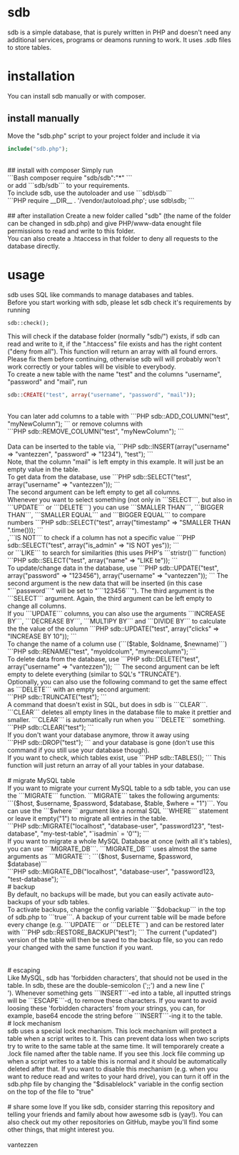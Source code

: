 # sdb
sdb is a simple database, that is purely written in PHP and doesn't need any additional services, programs or deamons running to work. It uses .sdb files to store tables.

# installation
You can install sdb manually or with composer.<br />
## install manually
Move the "sdb.php" script to your project folder and include it via<br />
```PHP
include("sdb.php");
```
<br />
## install with composer
Simply run
<br />
```Bash
composer require "sdb/sdb":"*"
```
<br />
or add ```sdb/sdb``` to your requirements.
<br />
To include sdb, use the autoloader and use ```sdb\sdb```
<br />
```PHP
require __DIR__ . '/vendor/autoload.php';
use sdb\sdb;
```
<br />
<br />
## after installation
Create a new folder called "sdb" (the name of the folder can be changed in sdb.php) and give PHP/www-data enought file permissions to read and write to this folder.<br />
You can also create a .htaccess in that folder to deny all requests to the database directly.

# usage
sdb uses SQL like commands to manage databases and tables.<br />
Before you start working with sdb, please let sdb check it's requirements by running
```PHP
sdb::check();
```
This will check if the database folder (normally "sdb/") exists, if sdb can read and write to it, if the ".htaccess" file exists and has the right content ("deny from all"). This function will return an array with all found errors. Please fix them before continuing, otherwise sdb will will probably won't work correctly or your tables will be visible to everybody.
<br />
To create a new table with the name "test" and the columns "username", "password" and "mail", run<br />
```PHP
sdb::CREATE("test", array("username", "password", "mail"));
```
<br />
You can later add columns to a table with
```PHP
sdb::ADD_COLUMN("test", "myNewColumn");
```
or remove columns with
<br />
```PHP
sdb::REMOVE_COLUMN("test", "myNewColumn");
```
<br />
<br />
Data can be inserted to the table via,
```PHP
sdb::INSERT(array("username" => "vantezzen", "password" => "1234"), "test");
```
<br />
Note, that the column "mail" is left empty in this example. It will just be an empty value in the table.
<br />
To get data from the database, use
```PHP
sdb::SELECT("test", array("username" => "vantezzen"));
```
<br />
The second argument can be left empty to get all columns.
<br />
Whenever you want to select something (not only in ```SELECT```, but also in ```UPDATE``` or ```DELETE```) you can use ```SMALLER THAN```, ```BIGGER THAN```, ```SMALLER EQUAL``` and ```BIGGER EQUAL``` to compare numbers
```PHP
sdb::SELECT("test", array("timestamp" => "SMALLER THAN ".time()));
```
<br />
,```IS NOT``` to check if a column has not a specific value
```PHP
sdb::SELECT("test", array("is_admin" => "IS NOT yes"));
```
<br />
or ```LIKE``` to search for similarities (this uses PHP's ```stristr()``` function)
<br />
```PHP
sdb::SELECT("test", array("name" => "LIKE te"));
```
<br />
To update/change data in the database, use
```PHP
sdb::UPDATE("test", array("password" => "123456"), array("username" => "vantezzen"));
```
The second argument is the new data that will be inserted (in this case "```password```" will be set to "```123456```"). The third argument is the ```SELECT``` argument.
Again, the third argument can be left empty to change all columns.
<br />
If you ```UPDATE``` columns, you can also use the arguments ```INCREASE BY```, ```DECREASE BY```, ```MULTIPY BY``` and ```DIVIDE BY``` to calculate the the value of the column
```PHP
sdb::UPDATE("test", array("clicks" => "INCREASE BY 10"));
```
<br />
To change the name of a column use (```($table, $oldname, $newname)```)
```PHP
sdb::RENAME("test", "myoldcolum", "mynewcolumn");
```
<br />
To delete data from the database, use
```PHP
sdb::DELETE("test", array("username" => "vantezzen"));
```
The second argument can be left empty to delete everything (similar to SQL's "TRUNCATE").
<br />
Optionally, you can also use the following command to get the same effect as ```DELETE``` with an empty second argument:<br />
```PHP
sdb::TRUNCATE("test");
```
<br />
A command that doesn't exist in SQL, but does in sdb is ```CLEAR```. ```CLEAR``` deletes all empty lines in the database file to make it prettier and smaller. ```CLEAR``` is automatically run when you ```DELETE``` something.
```PHP
sdb::CLEAR("test");
```
<br />
If you don't want your database anymore, throw it away using<br />
```PHP
sdb::DROP("test");
```
and your database is gone (don't use this command if you still use your database though).
<br />
If you want to check, which tables exist, use
```PHP
sdb::TABLES();
```
This function will just return an array of all your tables in your database.
<br />
<br />
# migrate MySQL table
<br />
If you want to migrate your current MySQL table to a sdb table, you can use the ```MIGRATE``` function. ```MIGRATE``` takes the following arguments: ```($host, $username, $password, $database, $table, $where = "1")```. You can use the ```$where``` argument like a normal SQL ```WHERE``` statement or leave it empty("1") to migrate all entries in the table.
<br />
```PHP
sdb::MIGRATE("localhost", "database-user", "password123", "test-database", "my-test-table", "`isadmin` = '0'");
```
<br />
If you want to migrate a whole MySQL Database at once (with all it's tables), you can use ```MIGRATE_DB```. ```MIGRATE_DB``` uses almost the same arguments as ```MIGRATE```: ```($host, $username, $password, $database)```
<br />
```PHP
sdb::MIGRATE_DB("localhost", "database-user", "password123, "test-database");
```
<br />
# backup
<br />
By default, no backups will be made, but you can easily activate auto-backups of your sdb tables. <br />
To activate backups, change the config variable ```$dobackup``` in the top of sdb.php to ```true```. A backup of your current table will be made before every change (e.g. ```UPDATE``` or ```DELETE```) and can be restored later with
```PHP
sdb::RESTORE_BACKUP("test");
```
The current ("updated") version of the table will then be saved to the backup file, so you can redo your changed with the same function if you want.
<br />
<br />
<br />
# escaping
<br />
Like MySQL, sdb has 'forbidden characters', that should not be used in the table. In sdb, these are the double-semicolon (';;') and a new line ('<br />
'). Whenever something gets ```INSERT```-ed into a table, all inputted strings will be ```ESCAPE```-d, to remove these characters. If you want to avoid loosing these 'forbidden characters' from your strings, you can, for example, base64 encode the string before ```INSERT```-ing it to the table.
<br />
# lock mechanism
<br />
sdb uses a special lock mechanism. This lock mechanism will protect a table when a script writes to it. This can prevent data loss when two scripts try to write to the same table at the same time. It will temporarely create a .lock file named after the table name. If you see this .lock file comming up when a script writes to a table this is normal and it should be automatically deleted after that. If you want to disable this mechanism (e.g. when you want to reduce read and writes to your hard drive), you can turn it off in the sdb.php file by changing the "$disablelock" variable in the config section on the top of the file to "true"
<br />
<br />
# share some love
If you like sdb, consider starring this repository and telling your friends and family about how awesome sdb is (yay!).
You can also check out my other repositories on GitHub, maybe you'll find some other things, that might interest you.
<br />
<br />
vantezzen
